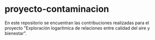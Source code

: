 # proyecto-contaminacion
En este repositorio se encuentran las contribuciones realizadas para el proyecto "Exploración logarítmica de relaciones entre calidad del aire y bienestar".
